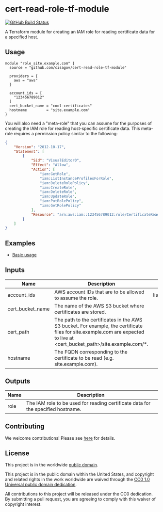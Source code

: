 # cert-read-role-tf-module #

[![GitHub Build Status](https://github.com/cisagov/cert-read-role-tf-module/workflows/build/badge.svg)](https://github.com/cisagov/cert-read-role-tf-module/actions)

A Terraform module for creating an IAM role for reading certificate
data for a specified host.

## Usage ##

```hcl
module "role_site.example.com" {
  source = "github.com/cisagov/cert-read-role-tf-module"

  providers = {
    aws = "aws"
  }

  account_ids = [
    "123456789012"
  ]
  cert_bucket_name = "cool-certificates"
  hostname         = "site.example.com"
}
```

You will also need a "meta-role" that you can assume for the purposes
of creating the IAM role for reading host-specific certificate data.
This meta-role requires a permission policy similar to the following:

```json
{
    "Version": "2012-10-17",
    "Statement": [
        {
            "Sid": "VisualEditor0",
            "Effect": "Allow",
            "Action": [
                "iam:GetRole",
                "iam:ListInstanceProfilesForRole",
                "iam:DeleteRolePolicy",
                "iam:CreateRole",
                "iam:DeleteRole",
                "iam:UpdateRole",
                "iam:PutRolePolicy",
                "iam:GetRolePolicy"
            ],
            "Resource": "arn:aws:iam::123456789012:role/CertificateReadOnly-*"
        }
    ]
}
```

## Examples ##

* [Basic usage](https://github.com/cisagov/cert-read-role-tf-module/tree/develop/examples/basic_usage)

## Inputs ##

| Name | Description | Type | Default | Required |
|------|-------------|:----:|:-------:|:--------:|
| account_ids | AWS account IDs that are to be allowed to assume the role. | list(string) | [] | no |
| cert_bucket_name | The name of the AWS S3 bucket where certificates are stored. | string | | yes |
| cert_path | The path to the certificates in the AWS S3 bucket.  For example, the certificate files for site.example.com are expected to live at <cert_bucket_path>/site.example.com/*. | string | "live" | no |
| hostname | The FQDN corresponding to the certificate to be read (e.g. site.example.com). | string | | yes |

## Outputs ##

| Name | Description |
|------|-------------|
| role | The IAM role to be used for reading certificate data for the specified hostname. |

## Contributing ##

We welcome contributions!  Please see [here](CONTRIBUTING.md) for
details.

## License ##

This project is in the worldwide [public domain](LICENSE).

This project is in the public domain within the United States, and
copyright and related rights in the work worldwide are waived through
the [CC0 1.0 Universal public domain
dedication](https://creativecommons.org/publicdomain/zero/1.0/).

All contributions to this project will be released under the CC0
dedication. By submitting a pull request, you are agreeing to comply
with this waiver of copyright interest.
